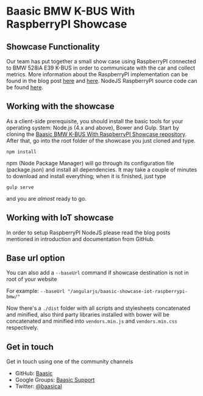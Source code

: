 Baasic BMW K-BUS With RaspberryPI Showcase
============

## Showcase Functionality

Our team has put together a small show case using RaspberryPI connected to BMW 528iA E39 K-BUS in order to communicate with the car and collect metrics.
More information about the RaspberryPI implementation can be found in the blog post [here](http://mono.software/2016/12/01/hacking-bmw-i-bus-with-raspberry-pi/) and [here](http://mono.software/2017/06/12/hacking-bmw-k-bus-with-raspberry-pi/). NodeJS RaspberryPI source code can be found [here](https://github.com/Baasic/baasic-demo-nodejs-raspberrypi-bmw).

## Working with the showcase
 
As a client-side prerequisite, you should install the basic tools for your operating system: Node.js (4.x and above), Bower and Gulp. Start by cloning the [Baasic BMW K-BUS With RaspberryPI Showcase repository](https://github.com/Baasic/baasic-demo-iot-raspberrypi-bmw/). After that, go into the root folder of the showcase you just cloned and type.

    npm install
    
npm (Node Package Manager) will go through its configuration file (package.json) and install all dependencies. It may take a couple of minutes to download and install everything; when it is finished, just type

    gulp serve
   

and you are *almost* ready to go. 

## Working with IoT showcase 

In order to setup RaspberryPI NodeJS please read the blog posts mentioned in introduction and documentation from GitHub.

## Base url option

You can also add a `--baseUrl` command if showcase destination is not in root of your website 

For example:
`--baseUrl "/angularjs/baasic-showcase-iot-raspberrypi-bmw/"`

Now there's a `./dist` folder with all scripts and stylesheets concatenated and minified, also third party libraries installed with bower will be concatenated and minified into `vendors.min.js` and `vendors.min.css` respectively.

## Get in touch

Get in touch using one of the community channels 

* GitHub: [Baasic](https://github.com/Baasic)
* Google Groups: [Baasic Support](https://groups.google.com/forum/#!forum/baasic-baas)
* Twitter: [@baasical](https://twitter.com/baasical)




